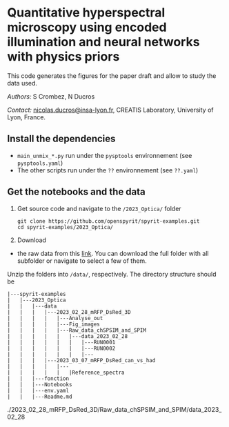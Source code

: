 # Quantitative hyperspectral microscopy using encoded illumination and neural networks with physics priors

This code generates the figures for the paper draft and allow to study the data used.

*Authors:* S Crombez, N Ducros

*Contact:* nicolas.ducros@insa-lyon.fr, CREATIS Laboratory, University of Lyon, France.

## Install the dependencies

* `main_unmix_*.py` run under the `pysptools` environnement (see `pysptools.yaml`)
* The other scripts run under the `??` environnement (see `??.yaml`)

## Get the notebooks and the data

1.  Get source code and navigate to the `/2023_Optica/` folder
    ```shell
    git clone https://github.com/openspyrit/spyrit-examples.git
    cd spyrit-examples/2023_Optica/ 
    ```

2. Download 

* the raw data from this [link](https://pilot-warehouse.creatis.insa-lyon.fr/#collection/63caa9497bef31845d991351/folder/64218b0d0386da2747699efc). You can download the full folder with all subfolder or navigate to select a few of them.


Unzip the folders into `/data/`, respectively. The directory structure should be

```
|---spyrit-examples
|   |---2023_Optica
|   |   |---data
|   |   |   |---2023_02_28_mRFP_DsRed_3D
|   |   |   |	|---Analyse_out
|   |   |   |	|---Fig_images
|   |   |   |	|---Raw_data_chSPSIM_and_SPIM
|   |   |   |	|   |---data_2023_02_28
|   |   |   |	|   |   |---RUN0001
|   |   |   |	|   |   |---RUN0002
|   |   |   |	|   |   |---
|   |   |   |---2023_03_07_mRFP_DsRed_can_vs_had
|   |   |   |	|--- 
|   |   |   |	|   |Reference_spectra
|   |   |---fonction
|   |   |---Notebooks
|   |   |---env.yaml
|   |   |---Readme.md
```
./2023_02_28_mRFP_DsRed_3D/Raw_data_chSPSIM_and_SPIM/data_2023_02_28
